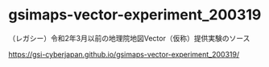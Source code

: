 # gsimaps-vector-experiment_200319
（レガシー）令和2年3月以前の地理院地図Vector（仮称）提供実験のソース

https://gsi-cyberjapan.github.io/gsimaps-vector-experiment_200319/